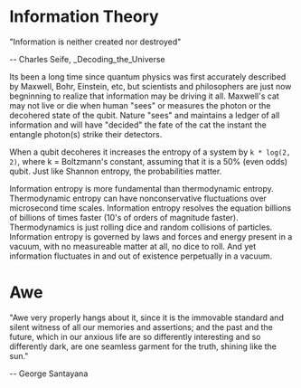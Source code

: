 # Information Theory

"Information is neither created nor destroyed"

-- Charles Seife, _Decoding_the_Universe

Its been a long time since quantum physics was first accurately described by Maxwell, Bohr, Einstein, etc, but scientists and philosophers are just now begninning to realize that information may be driving it all. Maxwell's cat may not live or die when  human "sees" or measures the photon or the decohered state of the qubit. Nature "sees" and maintains a ledger of all information and will have "decided" the fate of the cat the instant the entangle photon(s) strike their detectors.

When a qubit decoheres it increases the entropy of a system by `k * log(2, 2)`, where k = Boltzmann's constant, assuming that it is a 50% (even odds) qubit. Just like Shannon entropy, the probabilities matter.

Information entropy is more fundamental than thermodynamic entropy. Thermodynamic entropy can have nonconservative fluctuations over microsecond time scales. Information entropy resolves the equation billions of billions of times faster (10's of orders of magnitude faster). Thermodynamics is just rolling dice and random collisions of particles. Information entropy is governed by laws and forces and energy present in a vacuum, with no measureable matter at all, no dice to roll. And yet information fluctuates in and out of existence perpetually in a vacuum.

# Awe

"Awe very properly hangs about it, since it is the immovable standard and silent witness of all our memories and assertions; and the past and the future, which in our anxious life are so differently interesting and so differently dark, are one seamless garment for the truth, shining like the sun."

-- George Santayana